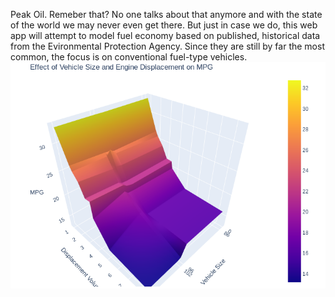 Peak Oil. Remeber that? No one talks about that anymore and with the state of the world we may never even get there. But just in case we do, this web app will attempt to model fuel economy based on published, historical
data from the Evironmental Protection Agency. Since they are still by far the most common, the focus is on conventional fuel-type vehicles.
![](assets/PDP_3d.png)
